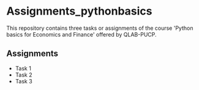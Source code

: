 # Assignments_pythonbasics
This repository contains three tasks or assignments of the course 'Python basics for Economics and Finance' offered by QLAB-PUCP.

## Assignments 
- Task 1
- Task 2
- Task 3

